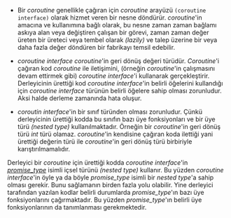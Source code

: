- Bir _coroutine_ genellikle çağıran için _coroutine_ arayüzü `(coroutine interface)` olarak hizmet veren bir nesne döndürür. _coroutine_'in amacına ve kullanımına bağlı olarak, bu nesne zaman zaman bağlamı askıya alan veya değiştiren çalışan bir görevi, zaman zaman değer üreten bir üreteci veya tembel olarak _(lazily)_ ve talep üzerine bir veya daha fazla değer döndüren bir fabrikayı temsil edebilir.

- _coroutine interface_ _coroutine_'in geri dönüş değeri türüdür. _Coroutine_'i çağıran kod _coroutine_ ile iletişimini, (örneğin _coroutine_'in çalışmasını devam ettirmek gibi) _coroutine interface_'i kullanarak gerçekleştirir. Derleyicinin ürettiği kod _coroutine interface_'in belirli öğelerini kullandığı için _coroutine interface_ türünün belirli öğelere sahip olması zorunludur. Aksi halde derleme zamanında hata oluşur.
- _coroutin interface_'in bir sınıf türünden olması zorunludur. Çünkü derleyicinin ürettiği kodda bu sınıfın bazı üye fonksiyonları ve bir üye türü _(nested type)_ kullanılmaktadır. Örneğin bir _coroutine_'in geri dönüş türü _int_ türü olamaz. _coroutine_'in kendisine çağıran koda ilettiği yani ürettiği değerin türü ile _coroutine_'in geri dönüş türü birbiriyle karıştırılmamalıdır.

Derleyici bir _coroutine_ için ürettiği kodda _coroutine interface_'in [_promise_type_](https://github.com/necatiergin/COROUTINES/blob/main/notlar/promise_type.md) isimli içsel türünü _(nested type)_ kullanır. Bu yüzden _coroutine interface_'in öyle ya da böyle _promise_type_ isimli bir _nested type_'a sahip olması gerekir. Bunu sağlamanın birden fazla yolu olabilir. Yine derleyici tarafından yazılan kodlar belirli durumlarda _promise_type_'ın bazı üye fonksiyonlarını çağırmaktadır. Bu yüzden _promise_type_'ın belirli üye fonksiyonlarının da tanımlanması gerekmektedir.
